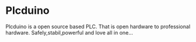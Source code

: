 # Plcduino
Plcduino is a open source based PLC. 
That is open hardware to professional hardware. 
Safely,stabil,powerful and love all in one...
